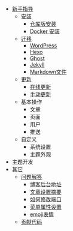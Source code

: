 - [新手指导](https://github.com/75team/firekylin/wiki)
    - [安装](https://github.com/75team/firekylin/wiki/安装)
        - [仓库版安装](https://github.com/75team/firekylin/wiki/仓库版安装)
        - [Docker 安装](https://github.com/75team/firekylin/wiki/Docker_安装)
    - [迁移](https://github.com/75team/firekylin/wiki/导入)
        - [WordPress](https://github.com/75team/firekylin/wiki/导入#wordpress)
        - [Hexo](https://github.com/75team/firekylin/wiki/导入#hexo)
        - [Ghost](https://github.com/75team/firekylin/wiki/导入#ghost)
        - [Jekyll](https://github.com/75team/firekylin/wiki/导入#jekyll)
        - [Markdown文件](https://github.com/75team/firekylin/wiki/导入#markdown文件)
    - [更新](https://github.com/75team/firekylin/wiki/更新)
        - [在线更新](https://github.com/75team/firekylin/wiki/更新#在线更新)
        - [手动更新](https://github.com/75team/firekylin/wiki/更新#手动更新)
    - 基本操作
        - 文章
        - 页面
        - 用户
        - 推送
    - 自定义
        - 系统设置
        - 主题外观
- 主题开发
- [其它](https://github.com/75team/firekylin/wiki/问题解答)
    - [问题解答](https://github.com/75team/firekylin/wiki/问题解答)
        - [博客后台地址](https://github.com/75team/firekylin/wiki/问题解答#博客后台地址是什么？)
        - [文章设置摘要](https://github.com/75team/firekylin/wiki/问题解答#文章如何设置摘要？)
        - [如何修改端口](https://github.com/75team/firekylin/wiki/问题解答#如何修改端口？)
        - [菜单属性设置](https://github.com/75team/firekylin/wiki/问题解答#后台菜单设置的菜单属性是什么？)
        - [emoji表情](https://github.com/75team/firekylin/wiki/问题解答#如何添加emoji表情支持？)
    - [贡献代码](https://github.com/75team/firekylin/wiki/贡献代码)